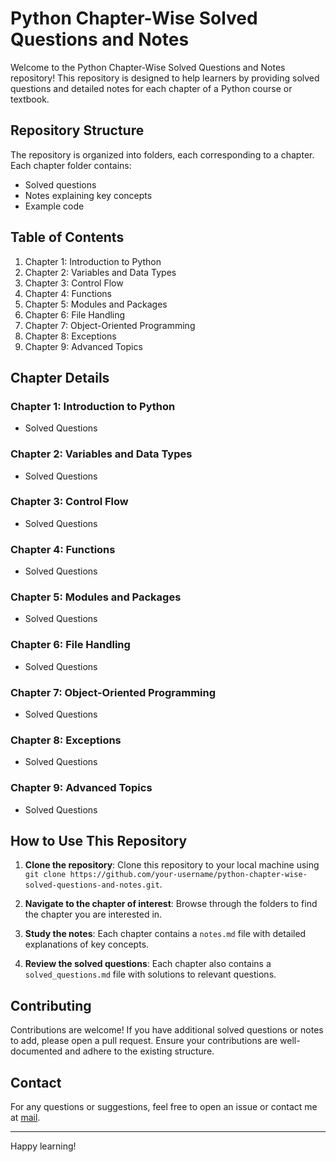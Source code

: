 # Python Chapter-Wise Solved Questions and Notes

Welcome to the Python Chapter-Wise Solved Questions and Notes repository! This repository is designed to help learners by providing solved questions and detailed notes for each chapter of a Python course or textbook. 

## Repository Structure

The repository is organized into folders, each corresponding to a chapter. Each chapter folder contains:
- Solved questions
- Notes explaining key concepts
- Example code

## Table of Contents

1. Chapter 1: Introduction to Python
2. Chapter 2: Variables and Data Types
3. Chapter 3: Control Flow
4. Chapter 4: Functions
5. Chapter 5: Modules and Packages
6. Chapter 6: File Handling
7. Chapter 7: Object-Oriented Programming
8. Chapter 8: Exceptions
9. Chapter 9: Advanced Topics

## Chapter Details

### Chapter 1: Introduction to Python

- Solved Questions

### Chapter 2: Variables and Data Types

- Solved Questions

### Chapter 3: Control Flow

- Solved Questions

### Chapter 4: Functions

- Solved Questions

### Chapter 5: Modules and Packages

- Solved Questions

### Chapter 6: File Handling

- Solved Questions

### Chapter 7: Object-Oriented Programming

- Solved Questions

### Chapter 8: Exceptions

- Solved Questions

### Chapter 9: Advanced Topics

- Solved Questions

## How to Use This Repository

1. **Clone the repository**: Clone this repository to your local machine using `git clone https://github.com/your-username/python-chapter-wise-solved-questions-and-notes.git`.

2. **Navigate to the chapter of interest**: Browse through the folders to find the chapter you are interested in.

3. **Study the notes**: Each chapter contains a `notes.md` file with detailed explanations of key concepts.

4. **Review the solved questions**: Each chapter also contains a `solved_questions.md` file with solutions to relevant questions.

## Contributing

Contributions are welcome! If you have additional solved questions or notes to add, please open a pull request. Ensure your contributions are well-documented and adhere to the existing structure.

## Contact

For any questions or suggestions, feel free to open an issue or contact me at [mail](yashmedhane43@gmail.com).

---

Happy learning!
